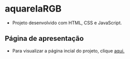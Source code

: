# aquarelaRGB
- Projeto desenvolvido com HTML, CSS e JavaScript.
## Página de apresentação
- Para visualizar a página incial do projeto, clique [aqui.](https://francisco-93.github.io/aquarelaRGB/)
